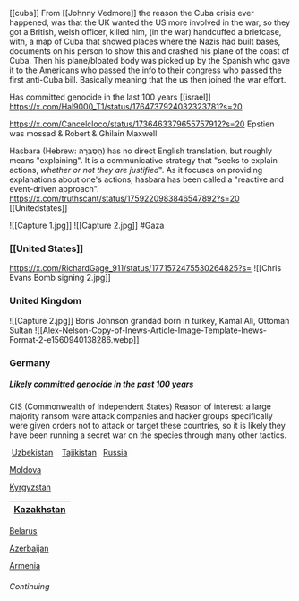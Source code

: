[[cuba]]
From [[Johnny Vedmore]] the reason the Cuba crisis ever happened, was that the UK wanted the US more involved in the war, so they got a British, welsh officer, killed him, (in the war) handcuffed a briefcase, with, a map of Cuba that showed places where the Nazis had built bases, documents on his person to show this and crashed his plane of the coast of Cuba. Then his plane/bloated body was picked up by the Spanish who gave it to the Americans who passed the info to their congress who passed the first anti-Cuba bill. Basically meaning that the us then joined the war effort.

Has committed genocide in the last 100 years
[[israel]] 
https://x.com/Hal9000_T1/status/1764737924032323781?s=20

https://x.com/Cancelcloco/status/1736463379655757912?s=20 
Epstien was mossad & Robert & Ghilain Maxwell

Hasbara (Hebrew: הַסְבָּרָה) has no direct English translation, but roughly means "explaining". It is a communicative strategy that "seeks to explain actions, *whether or not they are justified*". As it focuses on providing explanations about one's actions, hasbara has been called a "reactive and event-driven approach".
https://x.com/truthscant/status/1759220983846547892?s=20 [[Unitedstates]]



![[Capture 1.jpg]]
![[Capture 2.jpg]]
#Gaza

### [[United States]]
https://x.com/RichardGage_911/status/1771572475530264825?s=
![[Chris Evans Bomb signing 2.jpg]]
### United Kingdom

![[Capture 2.jpg]]
Boris Johnson grandad born in turkey, Kamal Ali, Ottoman Sultan
![[Alex-Nelson-Copy-of-Inews-Article-Image-Template-Inews-Format-2-e1560940138286.webp]]
### Germany 

##### Likely committed genocide in the past 100 years
CIS (Commonwealth of Independent States) 
Reason of interest: a large majority ransom ware attack companies and hacker groups specifically were given orders not to attack or target these countries, so it is likely they have been running a secret war on the species through many other tactics. 

 [Uzbekistan](https://en.wikipedia.org/wiki/Uzbekistan "Uzbekistan")
 
 [Tajikistan](https://en.wikipedia.org/wiki/Tajikistan)
 
[Russia](https://en.wikipedia.org/wiki/Russia)

[Moldova](https://en.wikipedia.org/wiki/Moldova)

[Kyrgyzstan](https://en.wikipedia.org/wiki/Kyrgyzstan)

| [Kazakhstan](https://en.wikipedia.org/wiki/Kazakhstan) |
| ------------------------------------------------------ |
[Belarus](https://en.wikipedia.org/wiki/Belarus)

[Azerbaijan](https://en.wikipedia.org/wiki/Azerbaijan)

[Armenia](https://en.wikipedia.org/wiki/Armenia "Armenia")

###### Continuing